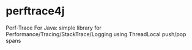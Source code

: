 # perftrace4j
Perf-Trace For Java: simple library for Performance/Tracing/StackTrace/Logging using ThreadLocal push/pop spans
